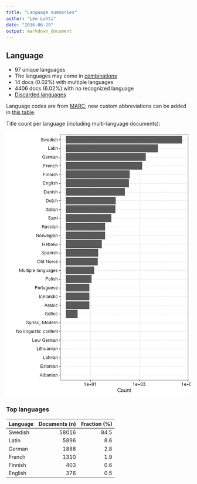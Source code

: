 ```yaml
---
title: "Language summaries"
author: "Leo Lahti"
date: "2016-06-29"
output: markdown_document
---
```


## Language

 * 97 unique languages
 * The languages may come in [combinations](output.tables/language_conversions.csv)
 * 14 docs (0.02%) with multiple languages
 * 4406 docs (6.02%) with no recognized language 
 * [Discarded languages](output.tables/language_discarded.csv)

Language codes are from [MARC](http://www.loc.gov/marc/languages/language_code.html); new custom abbreviations can be added in [this table](https://github.com/rOpenGov/bibliographica/blob/master/inst/extdata/language_abbreviations.csv).

Title count per language (including multi-language documents):

![plot of chunk summarylang](figure/summarylang-1.png)


### Top languages


|Language | Documents (n)| Fraction (%)|
|:--------|-------------:|------------:|
|Swedish  |         58016|         84.5|
|Latin    |          5896|          8.6|
|German   |          1888|          2.8|
|French   |          1310|          1.9|
|Finnish  |           403|          0.6|
|English  |           376|          0.5|

